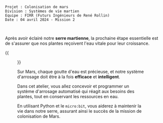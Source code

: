 ```text {nocopy = true}
Projet : Colonisation de mars
Division : Systèmes de vie martien 
Equipe : FIRR (Futurs Ingénieurs de René Rollin)
Date : 04 avril 2024 - Mission 2
```

<br>

Après avoir éclairé notre **serre martienne**, la prochaine étape essentielle est de s'assurer que nos plantes reçoivent l'eau vitale pour leur croissance. 

{{<figure src="resources/images/firr.png" alt="Logo FIRR">}}

Sur Mars, chaque goutte d'eau est précieuse, et notre système d'arrosage doit être à la fois **efficace** et **intelligent**. 

Dans cet atelier, vous allez concevoir et programmer un système d'arrosage automatisé qui réagit aux besoins des plantes, tout en conservant les ressources en eau. 

En utilisant Python et le `micro:bit`, vous aiderez à maintenir la vie dans notre serre, assurant ainsi le succès de la mission de colonisation de Mars.

